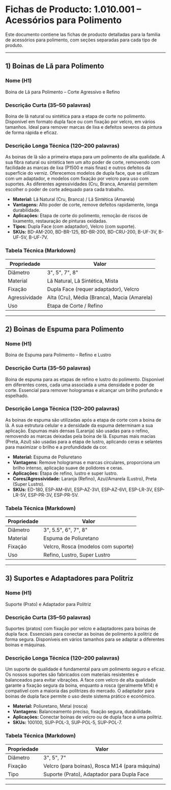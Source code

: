 
# Fichas de Producto: 1.010.001 – Acessórios para Polimento

Este documento contiene las fichas de producto detalladas para la familia de acessórios para polimento, com seções separadas para cada tipo de produto.

---

## 1) Boinas de Lã para Polimento

### Nome (H1)
Boina de Lã para Polimento – Corte Agressivo e Refino

### Descrição Curta (35–50 palavras)
Boina de lã natural ou sintética para a etapa de corte no polimento. Disponível em formato dupla face ou com fixação por velcro, em vários tamanhos. Ideal para remover marcas de lixa e defeitos severos da pintura de forma rápida e eficaz.

### Descrição Longa Técnica (120–200 palavras)
As boinas de lã são a primeira etapa para um polimento de alta qualidade. A sua fibra natural ou sintética tem um alto poder de corte, removendo com facilidade as marcas de lixa (P1500 e mais finas) e outros defeitos da superfície do verniz. Oferecemos modelos de dupla face, que se utilizam com um adaptador, e modelos com fixação por velcro para uso com suportes. As diferentes agressividades (Cru, Branca, Amarela) permitem escolher o poder de corte adequado para cada trabalho.

- **Material:** Lã Natural (Cru, Branca) / Lã Sintética (Amarela)
- **Vantagens:** Alto poder de corte, remove defeitos rapidamente, longa durabilidade.
- **Aplicações:** Etapa de corte do polimento, remoção de riscos de lixamento, restauração de pinturas oxidadas.
- **Tipos:** Dupla Face (com adaptador), Velcro (com suporte).
- **SKUs:** BD-AM-200, BD-BR-125, BD-BR-200, BD-CRU-200, B-UF-3V, B-UF-5V, B-UF-7V.

### Tabela Técnica (Markdown)
| Propriedade | Valor |
|---|---|
| Diâmetro | 3", 5", 7", 8" |
| Material | Lã Natural, Lã Sintética, Mista |
| Fixação | Dupla Face (requer adaptador), Velcro |
| Agressividade | Alta (Cru), Média (Branca), Macia (Amarela) |
| Uso | Etapa de Corte / Refino |

---

## 2) Boinas de Espuma para Polimento

### Nome (H1)
Boina de Espuma para Polimento – Refino e Lustro

### Descrição Curta (35–50 palavras)
Boina de espuma para as etapas de refino e lustro do polimento. Disponível em diferentes cores, cada uma associada a uma densidade e poder de corte. Essencial para remover hologramas e alcançar um brilho profundo e espelhado.

### Descrição Longa Técnica (120–200 palavras)
As boinas de espuma são utilizadas após a etapa de corte com a boina de lã. A sua estrutura celular e a densidade da espuma determinam a sua aplicação. Espumas mais densas (Laranja) são usadas para o refino, removendo as marcas deixadas pela boina de lã. Espumas mais macias (Preta, Azul) são usadas para a etapa de lustro, aplicando ceras e selantes para maximizar o brilho e a profundidade da cor.

- **Material:** Espuma de Poliuretano
- **Vantagens:** Remove hologramas e marcas circulares, proporciona um brilho intenso, aplicação suave de polidores e ceras.
- **Aplicações:** Etapa de refino, lustro e super lustro.
- **Cores/Agressividade:** Laranja (Refino), Azul/Amarela (Lustro), Preta (Super Lustro).
- **SKUs:** ED-180, ESP-AM-6VI, ESP-AZ-3VI, ESP-AZ-6VI, ESP-LR-3V, ESP-LR-5V, ESP-PR-3V, ESP-PR-5V.

### Tabela Técnica (Markdown)
| Propriedade | Valor |
|---|---|
| Diâmetro | 3", 5.5", 6", 7", 8" |
| Material | Espuma de Poliuretano |
| Fixação | Velcro, Rosca (modelos com suporte) |
| Uso | Refino, Lustro, Super Lustro |

---

## 3) Suportes e Adaptadores para Politriz

### Nome (H1)
Suporte (Prato) e Adaptador para Politriz

### Descrição Curta (35–50 palavras)
Suportes (pratos) com fixação por velcro e adaptadores para boinas de dupla face. Essenciais para conectar as boinas de polimento à politriz de forma segura. Disponíveis em vários tamanhos para se adaptar a diferentes boinas e máquinas.

### Descrição Longa Técnica (120–200 palavras)
Um suporte de qualidade é fundamental para um polimento seguro e eficaz. Os nossos suportes são fabricados com materiais resistentes e balanceados para evitar vibrações. A face com velcro de alta qualidade garante a fixação segura da boina, enquanto a rosca (geralmente M14) é compatível com a maioria das politrizes do mercado. O adaptador para boinas de dupla face permite o uso deste sistema prático e econômico.

- **Material:** Poliuretano, Metal (rosca)
- **Vantagens:** Balanceamento preciso, fixação segura, durabilidade.
- **Aplicações:** Conectar boinas de velcro ou de dupla face a uma politriz.
- **SKUs:** 100100, SUP-POL-3, SUP-POL-5, SUP-POL-7.

### Tabela Técnica (Markdown)
| Propriedade | Valor |
|---|---|
| Diâmetro | 3", 5", 7" |
| Fixação | Velcro (para boinas), Rosca M14 (para máquina) |
| Tipo | Suporte (Prato), Adaptador para Dupla Face |

---
